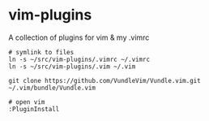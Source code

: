 # vim-plugins
A collection of plugins for vim &amp; my .vimrc

```
# symlink to files
ln -s ~/src/vim-plugins/.vimrc ~/.vimrc
ln -s ~/src/vim-plugins/.vim ~/.vim

git clone https://github.com/VundleVim/Vundle.vim.git ~/.vim/bundle/Vundle.vim

# open vim
:PluginInstall
```
